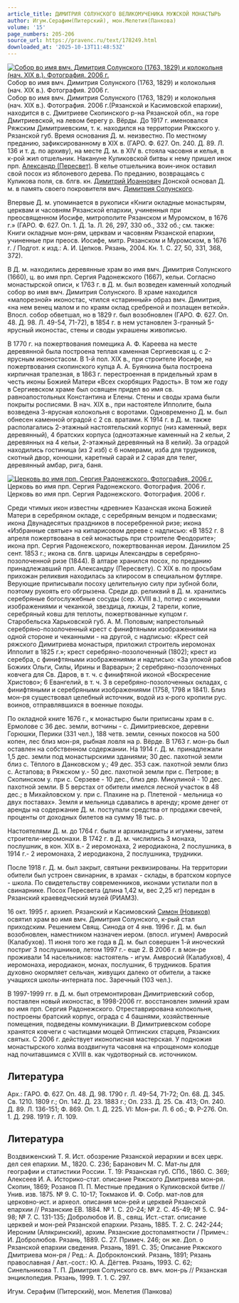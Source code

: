 ```yaml
---
article_title: ДИМИТРИЯ СОЛУНСКОГО ВЕЛИКОМУЧЕНИКА МУЖСКОЙ МОНАСТЫРЬ
author: Игум.Серафим(Питерский), мон.Мелетия(Панкова)
volume: '15'
page_numbers: 205-206
source_url: https://pravenc.ru/text/178249.html
downloaded_at: '2025-10-13T11:48:53Z'
---
```


[![Собор во имя вмч. Димитрия Солунского (1763, 1829) и колокольня (нач. XIX в.). Фотография. 2006 г.](https://pravenc.ru/data/909/484/1234/i200.jpg "Кликните для увеличения картинки")](https://pravenc.ru/data/909/484/1234/i400.jpg)Собор во имя вмч. Димитрия Солунского (1763, 1829) и колокольня (нач. XIX в.). Фотография. 2006 г.  
Собор во имя вмч. Димитрия Солунского (1763, 1829) и колокольня (нач. XIX в.). Фотография. 2006 г.(Рязанской и Касимовской епархии), находится в с. Дмитриеве Скопинского р-на Рязанской обл., на горе Дмитриевской, на левом берегу р. Вёрды. До 1917 г. именовался Ряжским Димитриевским, т. к. находился на территории Ряжского у. Рязанской губ. Время основания Д. м. неизвестно. По местному преданию, зафиксированному в XIX в. (ГАРО. Ф. 627. Оп. 240. Д. 89. Л. 136 и т. д. по архиву), на месте Д. м. в XIV в. стояла часовня и келья, в к-рой жил отшельник. Накануне Куликовской битвы к нему пришел инок прп. [Александр (Пересвет)](<https://pravenc.ru/text/Александр (Пересвет).html>). В келье отшельника воин-инок оставил свой посох из яблоневого дерева. По преданию, возвращаясь с Куликова поля, св. блгв. кн. [Димитрий Иоаннович](<https://pravenc.ru/text/Димитрий Иоаннович.html>) Донской основал Д. м. в память своего покровителя вмч. [Димитрия Солунского](<https://pravenc.ru/text/Димитрий Солунский.html>).

Впервые Д. м. упоминается в рукописи «Книги окладные монастырям, церквам и часовням Рязанской епархии, учиненныя при преосвященном Иосифе, митрополите Рязанском и Муромском, в 1676 г.» (ГАРО. Ф. 627. Оп. 1. Д. 1а. Л. 26, 297, 330 об., 332 об.; см. также: Книги окладные мон-рям, церквам и часовням Рязанской епархии, учиненные при преосв. Иосифе, митр. Рязанском и Муромском, в 1676 г. / Подгот. к изд.: А. И. Цепков. Рязань, 2004. Кн. 1. С. 27, 50, 331, 368, 372).

В Д. м. находились деревянные храм во имя вмч. Димитрия Солунского (1660), ц. во имя прп. Сергия Радонежского (1667), кельи. Согласно монастырской описи, к 1763 г. в Д. м. был возведен каменный холодный собор во имя вмч. Димитрия Солунского. В храме находился «малорезной» иконостас, чтился «старинный» образ вмч. Димитрия, «на нем венец малом и по краям оклад сребреной и позлащен веткой». Впосл. собор обветшал, но в 1829 г. был возобновлен (ГАРО. Ф. 627. Оп. 48. Д. 98. Л. 49-54, 71-72), в 1854 г. в нем установлен 3-гранный 5-ярусный иконостас, стены и своды украшены живописью.

В 1770 г. на пожертвования помещика А. Ф. Кареева на месте деревянной была построена теплая каменная Сергиевская ц. с 2-ярусным иконостасом. В 1-й пол. XIX в., при строителе Иосифе, на пожертвования скопинского купца А. А. Буянкина была построена кирпичная трапезная, в 1863 г. перестроенная в придельный храм в честь иконы Божией Матери «Всех скорбящих Радость». В том же году в Сергиевском храме был освящен придел во имя св. равноапостольных Константина и Елены. Стены и своды храма были покрыты росписями. В нач. XIX в., при настоятеле Ипполите, была возведена 3-ярусная колокольня с воротами. Одновременно Д. м. был обнесен каменной оградой с 2 св. вратами. К 1914 г. в Д. м. также располагались 2-этажный настоятельский корпус (низ каменный, верх деревянный), 4 братских корпуса (одноэтажные каменный на 2 кельи, 2 деревянных на 4 кельи, 2-этажный деревянный на 8 келий). За оградой находились гостиница (из 2 изб) с 6 номерами, изба для трудников, скотный двор, конюшни, каретный сарай и 2 сарая для телег, деревянный амбар, рига, баня.

[![Церковь во имя прп. Сергия Радонежского. Фотография. 2006 г.](https://pravenc.ru/data/875/484/1234/i200.jpg "Кликните для увеличения картинки")](https://pravenc.ru/data/875/484/1234/i400.jpg)Церковь во имя прп. Сергия Радонежского. Фотография. 2006 г.  
Церковь во имя прп. Сергия Радонежского. Фотография. 2006 г.

Среди чтимых икон известны «древние» Казанская икона Божией Матери в серебряном окладе, с серебряным венцом и подвесками; икона Двунадесятых праздников в посеребренной ризе; икона «Избранные святые» на кипарисовом дереве с надписью: «В 1852 г. 8 апреля пожертвована в сей монастырь при строителе Феодорите»; икона прп. Сергия Радонежского, пожертвованная иером. Даниилом 25 сент. 1853 г.; икона св. блгв. царицы Александры в серебряно-позолоченной ризе (1844). В алтаре хранился посох, по преданию принадлежавший прп. Александру (Пересвету). С XIX в. по просьбам прихожан реликвия находилась за клиросом в специальном футляре. Верующие приписывали посоху целительную силу при зубной боли, поэтому рукоять его обгрызена. Среди др. реликвий в Д. м. хранились серебряные богослужебные сосуды (сер. XVIII в.), потир с иконными изображениями и чеканкой, звездица, лжицы, 2 тарели, копие, серебряный ковш для теплоты, пожертвованные купцом г. Старобельска Харьковской губ. А. М. Поповым; напрестольный серебряно-позолоченный крест с финифтяными изображениями на одной стороне и чеканными - на другой, с надписью: «Крест сей ряжского Димитриева монастыря, приложил строитель иеромонах Ипполит в 1825 г.»; крест серебряно-позолоченный (1802); крест из серебра, с финифтяными изображениями и надписью: «За упокой рабов Божиих Ольги, Силы, Ирины и Варвары»; 2 серебряно-позолоченных ковчега для Св. Даров, в т. ч. с финифтяной иконой «Воскресение Христово»; 6 Евангелий, в т. ч. 3 в серебряно-позолоченных окладах, с финифтяными и серебряными изображениями (1758, 1798 и 1841). Близ мон-ря существовал целебный источник, водой из к-рого кропили рус. воинов, отправлявшихся в военные походы.

По окладной книге 1676 г., к монастырю были приписаны храм в с. Ермолове с 36 дес. земли, вотчины - с. Димитриевское, деревни Горюшки, Перики (331 чел.), 188 четв. земли, сенных покосов на 500 копен, лес близ мон-ря, рыбная ловля на р. Вёрде. В 1763 г. мон-рь был оставлен на собственном содержании. На 1914 г. Д. м. принадлежали 1,5 дес. земли под монастырскими зданиями; 30 дес. пахотной земли близ с. Тёплого в Данковском у.; 49 дес. 353 саж. пахотной земли близ с. Астапова; в Ряжском у.- 50 дес. пахотной земли при с. Петрове; в Скопинском у. при с. Серзеве - 10 дес., близ дер. Микулиной - 10 дес. пахотной земли. В 5 верстах от обители имелся лесной участок в 48 дес.; в Михайловском у. при с. Плахине на р. Плетеной - мельница «о двух поставах». Земля и мельница сдавались в аренду; кроме денег от аренды на содержание Д. м. поступали средства от продажи свечей, проценты от доходных билетов на сумму 18 тыс. р.

Настоятелями Д. м. до 1764 г. были и архимандриты и игумены, затем строители-иеромонахи. В 1742 г. в Д. м. числились 3 монаха, послушник, в кон. XIX в.- 2 иеромонаха, 2 иеродиакона, 2 послушника, в 1914 г.- 2 иеромонаха, 2 иеродиакона, 2 послушника, трудники.

После 1918 г. Д. м. был закрыт, святыни реквизированы. На территории обители был устроен свинарник, в храмах - склады, в братском корпусе - школа. По свидетельству современников, иконами устилали пол в свинарнике. Посох Пересвета (длина 1,42 м, вес 2,25 кг) передан в Рязанский краеведческий музей (РИАМЗ).

16 окт. 1995 г. архиеп. Рязанский и Касимовский [Симон (Новиков)](<https://pravenc.ru/text/Симон (Новиков).html>) освятил храм во имя вмч. Димитрия Солунского, к-рый стал приходским. Решением Свящ. Синода от 4 янв. 1996 г. Д. м. был возобновлен, наместником назначен иером. (впосл. игумен) Амвросий (Калабухов). 11 июня того же года в Д. м. был совершен 1-й иноческий постриг 3 послушников, летом 1997 г.- еще 2. В 2006 г. в мон-ре проживали 14 насельников: настоятель - игум. Амвросий (Калабухов), 4 иеромонаха, иеродиакон, монах, послушник, 6 трудников. Братия духовно окормляет сельчан, живущих далеко от обители, а также учащихся школы-интерната пос. Заречный (103 чел.).

В 1997-1999 гг. в Д. м. был отремонтирован Димитриевский собор, поставлен новый иконостас, в 1998-2006 гг. восстановлен зимний храм во имя прп. Сергия Радонежского. Отреставрирована колокольня, построены братский корпус, ограда с 4 башнями, хозяйственные помещения, подведены коммуникации. В Димитриевском соборе хранятся ковчеги с частицами мощей Оптинских старцев, Рязанских святых. С 2006 г. действует иконописная мастерская. У подножия монастырского холма воздвигнута часовня на «прощеном» колодце над почитавшимся с XVIII в. как чудотворный св. источником.

## Литература

Арх.: ГАРО. Ф. 627. Оп. 48. Д. 98. 1790 г. Л. 49-54, 71-72; Оп. 68. Д. 345. Св. 1210. 1809 г.; Оп. 142. Д. 23. 1883 г.; Оп. 233. Д. 25. Св. 413; Оп. 240. Д. 89. Л. 136-151; Ф. 869. Оп. 1. Д. 225. VI: Мон-ри. Л. 6 об.; Ф. Р-276. Оп. 1. Д. 298. 1919 г. Л. 109.

## Литература

Воздвиженский Т. Я. Ист. обозрение Рязанской иерархии и всех церк. дел сея епархии. М., 1820. С. 236; Баранович М. С. Мат-лы для географии и статистики России. Т. 19: Рязанская губ. СПб., 1860. С. 369; Алексеев И. А. Историко-стат. описание Ряжского Дмитриева мон-ря. Скопин, 1869; Розанов П. П. Местные предания о Куликовской битве // Унив. изв. 1875. № 9. С. 10-17; Токмаков И. Ф. Собр. мат-лов для церковно-ист. и археол. описания мон-рей и церквей Рязанской епархии // Рязанские ЕВ. 1884. № 1. С. 20-24; № 2. С. 45-49; № 5. С. 94-98; № 7. С. 131-135; Добролюбов И. В., свящ. Ист.-стат. описание церквей и мон-рей Рязанской епархии. Рязань, 1885. Т. 2. С. 242-244; Иероним (Алякринский), архим. Рязанские достопамятности / Примеч.: И. Добролюбов. Рязань, 1889. С. 27. Примеч. 246; он же. Доп. о Рязанской епархии сведения. Рязань, 1891. С. 35; Описание Ряжского Дмитриева мон-ря / Ред.: А. Доброклонский. Рязань, 1891; Рязань православная / Авт.-сост.: Ю. А. Дёгтев. Рязань, 1993. С. 62; Синельникова Т. П. Димитрия Солунского св. вмч. мон-рь // Рязанская энциклопедия. Рязань, 1999. Т. 1. С. 297.

Игум.  Серафим   (Питерский), мон.  Мелетия   (Панкова)
